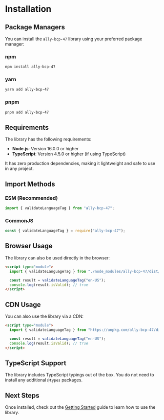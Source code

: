 # Installation

## Package Managers

You can install the `ally-bcp-47` library using your preferred package manager:

### npm

```bash
npm install ally-bcp-47
```

### yarn

```bash
yarn add ally-bcp-47
```

### pnpm

```bash
pnpm add ally-bcp-47
```

## Requirements

The library has the following requirements:

- **Node.js**: Version 16.0.0 or higher
- **TypeScript**: Version 4.5.0 or higher (if using TypeScript)

It has zero production dependencies, making it lightweight and safe to use in any project.

## Import Methods

### ESM (Recommended)

```typescript
import { validateLanguageTag } from "ally-bcp-47";
```

### CommonJS

```javascript
const { validateLanguageTag } = require("ally-bcp-47");
```

## Browser Usage

The library can also be used directly in the browser:

```html
<script type="module">
  import { validateLanguageTag } from "./node_modules/ally-bcp-47/dist/index.js";

  const result = validateLanguageTag("en-US");
  console.log(result.isValid); // true
</script>
```

## CDN Usage

You can also use the library via a CDN:

```html
<script type="module">
  import { validateLanguageTag } from "https://unpkg.com/ally-bcp-47/dist/index.js";

  const result = validateLanguageTag("en-US");
  console.log(result.isValid); // true
</script>
```

## TypeScript Support

The library includes TypeScript typings out of the box. You do not need to install any additional `@types` packages.

## Next Steps

Once installed, check out the [Getting Started](./getting-started) guide to learn how to use the library.
